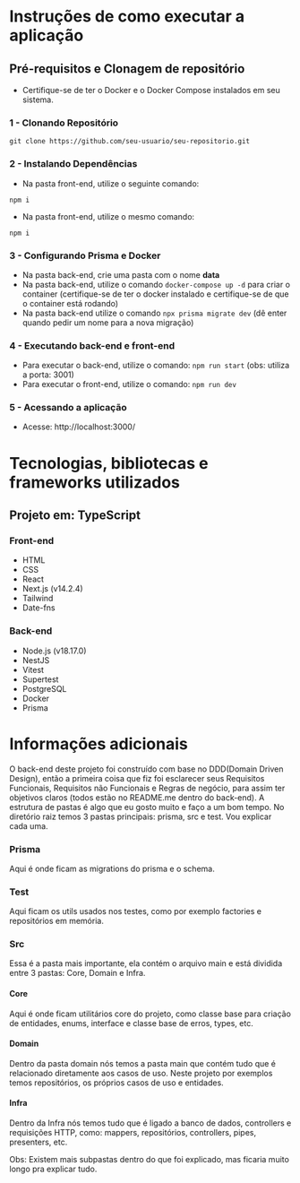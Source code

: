 # Instruções de como executar a aplicação
## Pré-requisitos e Clonagem de repositório
- Certifique-se de ter o Docker e o Docker Compose instalados em seu sistema.
### 1 - Clonando Repositório
```
git clone https://github.com/seu-usuario/seu-repositorio.git
```
### 2 - Instalando Dependências
- Na pasta front-end, utilize o seguinte comando:
```
npm i
```
- Na pasta front-end, utilize o mesmo comando:
```
npm i
```
### 3 - Configurando Prisma e Docker
- Na pasta back-end, crie uma pasta com o nome **data**
- Na pasta back-end, utilize o comando ```docker-compose up -d``` para criar o container (certifique-se de ter o docker instalado e certifique-se de que o container está rodando)
- Na pasta back-end utilize o comando ```npx prisma migrate dev``` (dê enter quando pedir um nome para a nova migração)
### 4 - Executando back-end e front-end
- Para executar o back-end, utilize o comando: ```npm run start``` (obs: utiliza a porta: 3001)
- Para executar o front-end, utilize o comando: ```npm run dev```
### 5 - Acessando a aplicação
- Acesse: http://localhost:3000/
# Tecnologias, bibliotecas e frameworks utilizados
## Projeto em: TypeScript
### Front-end
- HTML
- CSS
- React
- Next.js (v14.2.4)
- Tailwind
- Date-fns
 ### Back-end
- Node.js (v18.17.0)
- NestJS
- Vitest
- Supertest
- PostgreSQL
- Docker
- Prisma
# Informações adicionais
O back-end deste projeto foi construído com base no DDD(Domain Driven Design), então a primeira coisa que fiz foi esclarecer seus Requisitos Funcionais, Requisitos não Funcionais e Regras de negócio, para assim ter objetivos claros (todos estão no README.me dentro do back-end).
A estrutura de pastas é algo que eu gosto muito e faço a um bom tempo. No diretório raiz temos 3 pastas principais: prisma, src e test. Vou explicar cada uma.
### Prisma
Aqui é onde ficam as migrations do prisma e o schema.
### Test
Aqui ficam os utils usados nos testes, como por exemplo factories e repositórios em memória.
### Src
Essa é a pasta mais importante, ela contém o arquivo main e está dividida entre 3 pastas: Core, Domain e Infra.
#### Core
Aqui é onde ficam utilitários core do projeto, como classe base para criação de entidades, enums, interface e classe base de erros, types, etc.
#### Domain
Dentro da pasta domain nós temos a pasta main que contém tudo que é relacionado diretamente aos casos de uso. Neste projeto por exemplos temos repositórios, os próprios casos de uso e entidades.
#### Infra
Dentro da Infra nós temos tudo que é ligado a banco de dados, controllers e requisições HTTP, como: mappers, repositórios, controllers, pipes, presenters, etc.

Obs: Existem mais subpastas dentro do que foi explicado, mas ficaria muito longo pra explicar tudo.
